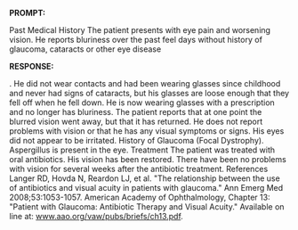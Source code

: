**PROMPT:**

Past Medical History The patient presents with eye pain and worsening vision. He reports bluriness over the past feel days without history of glaucoma, cataracts or other eye disease

**RESPONSE:**

 . He did not wear contacts and had been wearing glasses since childhood and never had signs of cataracts, but his glasses are loose enough that they fell off when he fell down. He is now wearing glasses with a prescription and no longer has bluriness.  The patient reports that at one point the blurred vision went away, but that it has returned. He does not report problems with vision or that he has any visual symptoms or signs. His eyes did not appear to be irritated.  History of Glaucoma (Focal Dystrophy). Aspergillus is present in the eye.  Treatment  The patient was treated with oral antibiotics. His vision has been restored. There have been no problems with vision for several weeks after the antibiotic treatment.  References  Langer RD, Hovda N, Reardon LJ, et al. "The relationship between the use of antibiotics and visual acuity in patients with glaucoma." Ann Emerg Med 2008;53:1053-1057.  American Academy of Ophthalmology, Chapter 13: "Patient with Glaucoma: Antibiotic Therapy and Visual Acuity." Available on line at: www.aao.org/vaw/pubs/briefs/ch13.pdf.
